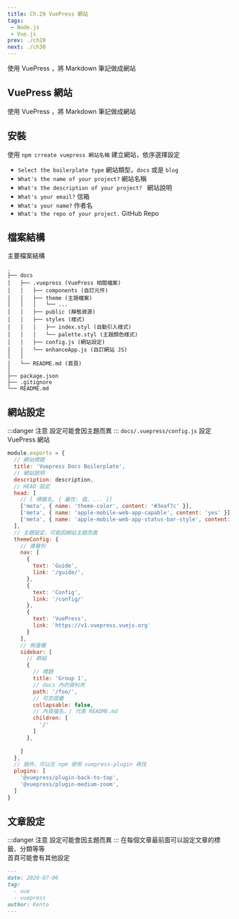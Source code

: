 ```yaml
--- 
title: Ch.29 VuePress 網站
tags:
 - Node.js
 - Vue.js
prev: ./ch28
next: ./ch30
---
```

使用 VuePress ，將 Markdown 筆記做成網站
<!-- more -->

## VuePress 網站
使用 VuePress ，將 Markdown 筆記做成網站

## 安裝
使用 `npm crreate vuepress 網站名稱` 建立網站，依序選擇設定  
- `Select the boilerplate type` 網站類型，`docs` 或是 `blog`
- `What's the name of your project?` 網站名稱
- `What's the description of your project? ` 網站說明
- `What's your email?` 信箱
- `What's your name?` 作者名
- `What's the repo of your project.` GitHub Repo

## 檔案結構
主要檔案結構  
```
.
├── docs
│   ├── .vuepress (VuePress 相關檔案)
│   │   ├── components (自訂元件)
│   │   ├── theme (主題檔案)
│   │   │   └── ...
│   │   ├── public (靜態資源)
│   │   ├── styles (樣式)
│   │   │   ├── index.styl (自動引入樣式)
│   │   │   └── palette.styl (主題顏色樣式)
│   │   ├── config.js (網站設定)
│   │   └── enhanceApp.js (自訂網站 JS)
│   │ 
│   └── README.md (首頁)
│
├── package.json
├── .gitignore
└── README.md
```

## 網站設定
:::danger 注意
設定可能會因主題而異
:::
`docs/.vuepress/config.js` 設定 VuePress 網站
```js
module.exports = {
  // 網站標題
  title: 'Vuepress Docs Boilerplate',
  // 網站說明
  description: description,
  // HEAD 設定
  head: [
    // [ 標籤名, { 屬性: 值, ... }]
    ['meta', { name: 'theme-color', content: '#3eaf7c' }],
    ['meta', { name: 'apple-mobile-web-app-capable', content: 'yes' }],
    ['meta', { name: 'apple-mobile-web-app-status-bar-style', content: 'black' }]
  ],
  // 主題設定，可能因網站主題而異
  themeConfig: {
    // 導覽列
    nav: [
      {
        text: 'Guide',
        link: '/guide/',
      },
      {
        text: 'Config',
        link: '/config/'
      },
      {
        text: 'VuePress',
        link: 'https://v1.vuepress.vuejs.org'
      }
    ],
    // 側邊欄
    sidebar: [
      // 群組
      {
        // 標題
        title: 'Group 1',
        // docs 內的資料夾
        path: '/foo/',
        // 可否摺疊
        collapsable: false,
        // 內頁檔名，/ 代表 README.md
        children: [
          '/'
        ]
      },
      
    ]
  },
  // 插件，可以在 npm 使用 vuepress-plugin 尋找
  plugins: [
    '@vuepress/plugin-back-to-top',
    '@vuepress/plugin-medium-zoom',
  ]
}
```

## 文章設定
:::danger 注意
設定可能會因主題而異
:::
在每個文章最前面可以設定文章的標籤、分類等等  
首頁可能會有其他設定  
```markdown
---
date: 2020-07-06
tag: 
  - vue
  - vuepress
author: Kento
---
```
